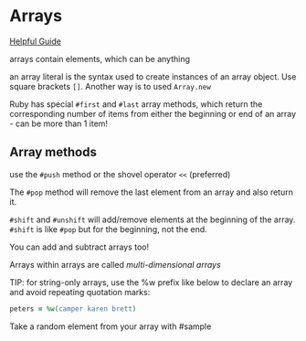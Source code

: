 # Arrays

[Helpful Guide](https://www.rubyguides.com/2015/05/ruby-arrays/)

arrays contain elements, which can be anything

an array literal is the syntax used to create instances of an array object. Use square brackets `[]`. Another way is to used `Array.new`

Ruby has special `#first` and `#last` array methods, which return the corresponding number of items from either the beginning or end of an array - can be more than 1 item!

## Array methods

use the `#push` method or the shovel operator `<<` (preferred)

The `#pop` method will remove the last element from an array and also return it.

`#shift` and `#unshift` will add/remove elements at the beginning of the array. `#shift` is like `#pop` but for the beginning, not the end.

You can add and subtract arrays too!

Arrays within arrays are called _multi-dimensional arrays_

TIP: for string-only arrays, use the %w prefix like below to declare an array and avoid repeating quotation marks:

```ruby
peters = %w(camper karen brett)
```

Take a random element from your array with #sample
